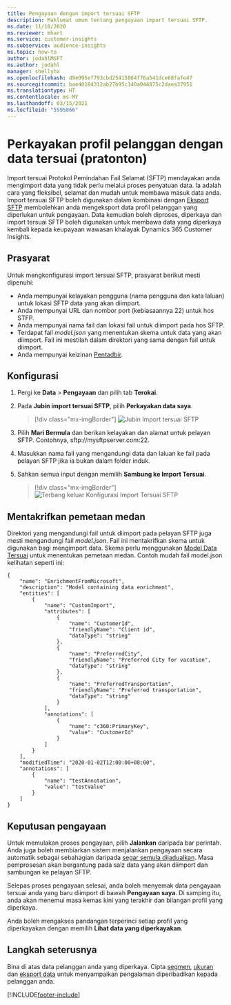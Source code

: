 ```yaml
---
title: Pengayaan dengan import tersuai SFTP
description: Maklumat umum tentang pengayaan import tersuai SFTP.
ms.date: 11/18/2020
ms.reviewer: mhart
ms.service: customer-insights
ms.subservice: audience-insights
ms.topic: how-to
author: jodahlMSFT
ms.author: jodahl
manager: shellyha
ms.openlocfilehash: d9e095ef793cbd25415864f76a541dce68fafe47
ms.sourcegitcommit: bae40184312ab27b95c140a044875c2daea37951
ms.translationtype: HT
ms.contentlocale: ms-MY
ms.lasthandoff: 03/15/2021
ms.locfileid: "5595866"
---
```

# <a name="enrich-customer-profiles-with-custom-data-preview"></a>Perkayakan profil pelanggan dengan data tersuai (pratonton)

Import tersuai Protokol Pemindahan Fail Selamat (SFTP) mendayakan anda mengimport data yang tidak perlu melalui proses penyatuan data. Ia adalah cara yang fleksibel, selamat dan mudah untuk membawa masuk data anda. Import tersuai SFTP boleh digunakan dalam kombinasi dengan [Eksport SFTP](export-sftp.md) membolehkan anda mengeksport data profil pelanggan yang diperlukan untuk pengayaan. Data kemudian boleh diproses, diperkaya dan import tersuai SFTP boleh digunakan untuk membawa data yang diperkaya kembali kepada keupayaan wawasan khalayak Dynamics 365 Customer Insights.

## <a name="prerequisites"></a>Prasyarat

Untuk mengkonfigurasi import tersuai SFTP, prasyarat berikut mesti dipenuhi:

- Anda mempunyai kelayakan pengguna (nama pengguna dan kata laluan) untuk lokasi SFTP data yang akan diimport.
- Anda mempunyai URL dan nombor port (kebiasaannya 22) untuk hos STFP.
- Anda mempunyai nama fail dan lokasi fail untuk diimport pada hos SFTP.
- Terdapat fail *model.json* yang menentukan skema untuk data yang akan diimport. Fail ini mestilah dalam direktori yang sama dengan fail untuk diimport.
- Anda mempunyai keizinan [Pentadbir](permissions.md#administrator).

## <a name="configuration"></a>Konfigurasi

1. Pergi ke **Data** > **Pengayaan** dan pilih tab **Terokai**.

1. Pada **Jubin import tersuai SFTP**, pilih **Perkayakan data saya**.

   > [!div class="mx-imgBorder"]
   > ![Jubin Import tersuai SFTP](media/SFTP_Custom_Import_tile.png "Jubin Import tersuai SFTP")

1. Pilih **Mari Bermula** dan berikan kelayakan dan alamat untuk pelayan SFTP. Contohnya, sftp://mysftpserver.com:22.

1. Masukkan nama fail yang mengandungi data dan laluan ke fail pada pelayan SFTP jika ia bukan dalam folder induk.

1. Sahkan semua input dengan memilih **Sambung ke Import Tersuai**.

   > [!div class="mx-imgBorder"]
   > ![Terbang keluar Konfigurasi Import Tersuai SFTP](media/SFTP_Custom_Import_Configuration_flyout.png "Terbang keluar Konfigurasi Import Tersuai SFTP")

## <a name="defining-field-mappings"></a>Mentakrifkan pemetaan medan 

Direktori yang mengandungi fail untuk diimport pada pelayan SFTP juga mesti mengandungi fail *model.json*. Fail ini mentakrifkan skema untuk digunakan bagi mengimport data. Skema perlu menggunakan [Model Data Tersuai](/common-data-model/) untuk menentukan pemetaan medan. Contoh mudah fail model.json kelihatan seperti ini:

```
{
    "name": "EnrichmentFromMicrosoft",
    "description": "Model containing data enrichment",
    "entities": [
        {
            "name": "CustomImport",
            "attributes": [
                {
                    "name": "CustomerId",
                    "friendlyName": "Client id",
                    "dataType": "string"
                },
                {
                    "name": "PreferredCity",
                    "friendlyName": "Preferred City for vacation",
                    "dataType": "string"
                },
                {
                    "name": "PreferredTransportation",
                    "friendlyName": "Preferred transportation",
                    "dataType": "string"
                }
            ],
            "annotations": [
                {
                    "name": "c360:PrimaryKey",
                    "value": "CustomerId"
                }
            ]
        }
    ],
    "modifiedTime": "2020-01-02T12:00:00+08:00",
    "annotations": [
        {
            "name": "testAnnotation",
            "value": "testValue"
        }
    ]
}
```

## <a name="enrichment-results"></a>Keputusan pengayaan

Untuk memulakan proses pengayaan, pilih **Jalankan** daripada bar perintah. Anda juga boleh membiarkan sistem menjalankan pengayaan secara automatik sebagai sebahagian daripada [segar semula dijadualkan](system.md#schedule-tab). Masa pemprosesan akan bergantung pada saiz data yang akan diimport dan sambungan ke pelayan SFTP.

Selepas proses pengayaan selesai, anda boleh menyemak data pengayaan tersuai anda yang baru diimport di bawah **Pengayaan saya**. Di samping itu, anda akan menemui masa kemas kini yang terakhir dan bilangan profil yang diperkaya.

Anda boleh mengakses pandangan terperinci setiap profil yang diperkayakan dengan memilih **Lihat data yang diperkayakan**.

## <a name="next-steps"></a>Langkah seterusnya

Bina di atas data pelanggan anda yang diperkaya. Cipta [segmen](segments.md), [ukuran](measures.md) dan [eksport data](export-destinations.md) untuk menyampaikan pengalaman diperibadikan kepada pelanggan anda.




[!INCLUDE[footer-include](../includes/footer-banner.md)]